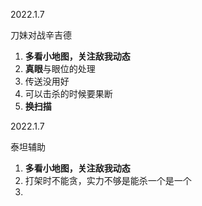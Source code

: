 2022.1.7

刀妹对战辛吉德

1. **多看小地图，关注敌我动态**
2. **真眼**与眼位的处理
3. 传送没用好
4. 可以击杀的时候要果断
5. **换扫描**

2022.1.7

泰坦辅助

1. **多看小地图，关注敌我动态**
2. 打架时不能贪，实力不够是能杀一个是一个
3. 